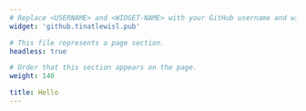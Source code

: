 ```yaml
---
# Replace <USERNAME> and <WIDGET-NAME> with your GitHub username and widget name, respectively.
widget: 'github.tinatlewisl.pub'

# This file represents a page section.
headless: true

# Order that this section appears on the page.
weight: 140

title: Hello
---  
```

